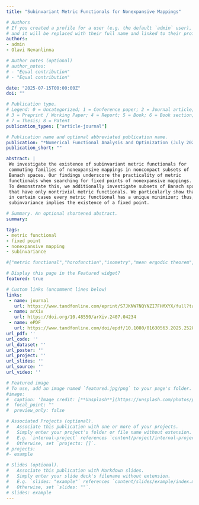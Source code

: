 ```yaml
---
title: "Subinvariant Metric Functionals for Nonexpansive Mappings"

# Authors
# If you created a profile for a user (e.g. the default `admin` user), write the username (folder name) here 
# and it will be replaced with their full name and linked to their profile.
authors:
- admin
- Olavi Nevanlinna

# Author notes (optional)
# author_notes:
# - "Equal contribution"
# - "Equal contribution"

date: "2025-07-15T00:00:00Z"
doi: ""

# Publication type.
# Legend: 0 = Uncategorized; 1 = Conference paper; 2 = Journal article;
# 3 = Preprint / Working Paper; 4 = Report; 5 = Book; 6 = Book section;
# 7 = Thesis; 8 = Patent
publication_types: ["article-journal"]

# Publication name and optional abbreviated publication name.
publication: "*Numerical Functional Analysis and Optimization (July 2025)*"
publication_short: ""

abstract: |
 We investigate the existence of subinvariant metric functionals for 
 commuting families of nonexpansive mappings in noncompact subsets of 
 Banach spaces. Our findings underscore the practicality of metric 
 functionals when searching for fixed points of nonexpansive mappings. 
 To demonstrate this, we additionally investigate subsets of Banach spaces 
 that have only nontrivial metric functionals. We particularly show that 
 in certain cases every metric functional has a unique minimizer; thus, 
 subinvariance implies the existence of a fixed point.

# Summary. An optional shortened abstract.
summary: 

tags: 
- metric functional
- fixed point
- nonexpansive mapping
- subinvariance

#["metric functional","horofunction","isometry","mean ergodic theorem","fixed point","nonexpansive map","invariant subspace","firmly nonexpansive map"]

# Display this page in the Featured widget?
featured: true

# Custom links (uncomment lines below)
links:
 - name: journal
   url: https://www.tandfonline.com/eprint/S7JKNW7NQYNZI7FHMXYX/full?target=10.1080/01630563.2025.2528908
 - name: arXiv
   url: https://doi.org/10.48550/arXiv.2407.04234
 - name: ePDF
   url: https://www.tandfonline.com/doi/epdf/10.1080/01630563.2025.2528908?needAccess=true
url_pdf: ''
url_code: ''
url_dataset: ''
url_poster: ''
url_project: ''
url_slides: ''
url_source: ''
url_video: ''

# Featured image
# To use, add an image named `featured.jpg/png` to your page's folder. 
#image:
#  caption: 'Image credit: [**Unsplash**](https://unsplash.com/photos/pLCdAaMFLTE)'
#  focal_point: ""
#  preview_only: false

# Associated Projects (optional).
#   Associate this publication with one or more of your projects.
#   Simply enter your project's folder or file name without extension.
#   E.g. `internal-project` references `content/project/internal-project/index.md`.
#   Otherwise, set `projects: []`.
# projects:
#- example

# Slides (optional).
#   Associate this publication with Markdown slides.
#   Simply enter your slide deck's filename without extension.
#   E.g. `slides: "example"` references `content/slides/example/index.md`.
#   Otherwise, set `slides: ""`.
# slides: example
---
```

